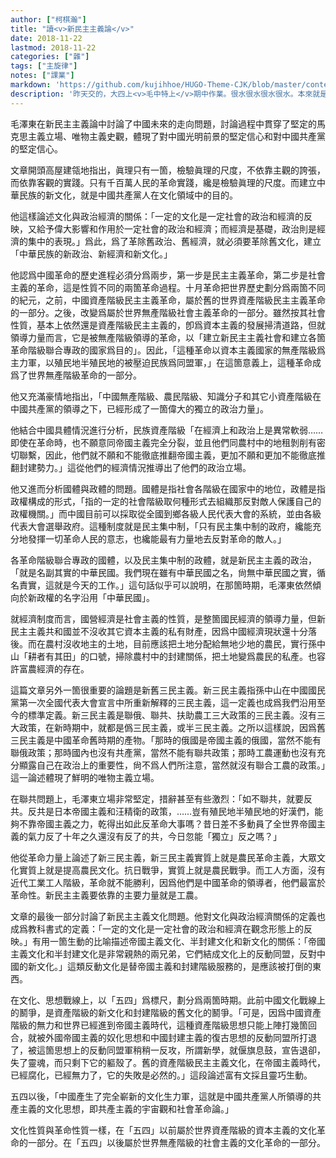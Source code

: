 ```yaml
---
author: ["柯棋瀚"]
title: "讀<v>新民主主義論</v>"
date: 2018-11-22
lastmod: 2018-11-22
categories: ["雜"]
tags: ["主旋律"]
notes: ["課業"]
markdown: 'https://github.com/kujihhoe/HUGO-Theme-CJK/blob/master/content/post/130xbmb.md'
description: '昨天交的，大四上<v>毛中特上</v>期中作業。很水很水很水很水。本來就是水課，又大四了沒心情寫，一共只用了兩箇小旹，全都是複製粘貼的原文。'
---
```


毛澤東在<v>新民主主義論</v>中討論了中國未來的走向問題，討論過程中貫穿了堅定的馬克思主義立場、唯物主義史觀，體現了對中國光明前景的堅定信心和對中國共產黨的堅定信心。

文章開頭高屋建瓴地指出，眞理只有一箇，檢驗眞理的尺度，不依靠主觀的誇張，而依靠客觀的實踐。只有千百萬人民的革命實踐，纔是檢驗眞理的尺度。而建立中華民族的新文化，就是中國共產黨人在文化領域中的目的。

他這樣論述文化與政治經濟的關係：「一定的文化是一定社會的政治和經濟的反映，又給予偉大影響和作用於一定社會的政治和經濟；而經濟是基礎，政治則是經濟的集中的表現。」爲此，爲了革除舊政治、舊經濟，就必須要革除舊文化，建立「中華民族的新政治、新經濟和新文化。」

他認爲中國革命的歷史進程必須分爲兩步，第一步是民主主義革命，第二步是社會主義的革命，這是性質不同的兩箇革命過程。十月革命把世界歷史劃分爲兩箇不同的紀元，之前，中國資產階級民主主義革命，屬於舊的世界資產階級民主主義革命的一部分。之後，改變爲屬於世界無產階級社會主義革命的一部分。雖然按其社會性質，基本上依然還是資產階級民主主義的，卽爲資本主義的發展掃清道路，但就領導力量而言，它是被無產階級領導的革命，以「建立新民主主義社會和建立各箇革命階級聯合專政的國家爲目的」。因此，「這種革命以資本主義國家的無產階級爲主力軍，以殖民地半殖民地的被壓迫民族爲同盟軍，」在這箇意義上，這種革命成爲了世界無產階級革命的一部分。

他又充滿豪情地指出，「中國無產階級、農民階級、知識分子和其它小資產階級在中國共產黨的領導之下，已經形成了一箇偉大的獨立的政治力量」。

他結合中國具體情況進行分析，民族資產階級「在經濟上和政治上是異常軟弱……即使在革命時，也不願意同帝國主義完全分裂，並且他們同農村中的地租剝削有密切聯繫，因此，他們就不願和不能徹底推翻帝國主義，更加不願和更加不能徹底推翻封建勢力。」這從他們的經濟情況推導出了他們的政治立場。

他又進而分析國體與政體的問題。國體是指社會各階級在國家中的地位，政體是指政權構成的形式，「指的一定的社會階級取何種形式去組織那反對敵人保護自己的政權機關。」而中國目前可以採取從全國到鄉各級人民代表大會的系統，並由各級代表大會選舉政府。這種制度就是民主集中制，「只有民主集中制的政府，纔能充分地發揮一切革命人民的意志，也纔能最有力量地去反對革命的敵人。」

各革命階級聯合專政的國體，以及民主集中制的政體，就是新民主主義的政治，「就是名副其實的中華民國。我們現在雖有中華民國之名，尙無中華民國之實，循名責實，這就是今天的工作。」這句話似乎可以說明，在那箇時期，毛澤東依然傾向於新政權的名字沿用「中華民國」。

就經濟制度而言，國營經濟是社會主義的性質，是整箇國民經濟的領導力量，但新民主主義共和國並不沒收其它資本主義的私有財產，因爲中國經濟現狀還十分落後。而在農村沒收地主的土地，目前應該把土地分配給無地少地的農民，實行孫中山「耕者有其田」的口號，掃除農村中的封建關係，把土地變爲農民的私產。也容許富農經濟的存在。

這篇文章另外一箇很重要的論題是新舊三民主義。新三民主義指孫中山在<v>中國國民黨第一次全國代表大會宣言</v>中所重新解釋的三民主義，這一定義也成爲我們沿用至今的標準定義。新三民主義是聯俄、聯共、扶助農工三大政策的三民主義。沒有三大政策，在新時期中，就都是僞三民主義，或半三民主義。之所以這樣說，因爲舊三民主義是中國革命舊時期的產物。「那時的俄國是帝國主義的俄國，當然不能有聯俄政策；那時國內也沒有共產黨，當然不能有聯共政策；那時工農運動也沒有充分顯露自己在政治上的重要性，尙不爲人們所注意，當然就沒有聯合工農的政策。」這一論述體現了鮮明的唯物主義立場。

在聯共問題上，毛澤東立場非常堅定，措辭甚至有些激烈：「如不聯共，就要反共。反共是日本帝國主義和汪精衛的政策，……豈有殖民地半殖民地的好漢們，能夠不靠帝國主義之力，乾得出如此反革命大事嗎？昔日差不多動員了全世界帝國主義的氣力反了十年之久還沒有反了的共，今日忽能「獨立」反之嗎？」

他從革命力量上論述了新三民主義，新三民主義實質上就是農民革命主義，大眾文化實質上就是提高農民文化。抗日戰爭，實質上就是農民戰爭。而工人方面，沒有近代工業工人階級，革命就不能勝利，因爲他們是中國革命的領導者，他們最富於革命性。新民主主義要依靠的主要力量就是工農。

文章的最後一部分討論了新民主主義文化問題。他對文化與政治經濟關係的定義也成爲教科書式的定義：「一定的文化是一定社會的政治和經濟在觀念形態上的反映。」有用一箇生動的比喻描述帝國主義文化、半封建文化和新文化的關係：「帝國主義文化和半封建文化是非常親熱的兩兄弟，它們結成文化上的反動同盟，反對中國的新文化。」這類反動文化是替帝國主義和封建階級服務的，是應該被打倒的東西。

在文化、思想戰線上，以「五四」爲標尺，劃分爲兩箇時期。此前中國文化戰線上的鬭爭，是資產階級的新文化和封建階級的舊文化的鬭爭。「可是，因爲中國資產階級的無力和世界已經進到帝國主義時代，這種資產階級思想只能上陣打幾箇回合，就被外國帝國主義的奴化思想和中國封建主義的復古思想的反動同盟所打退了，被這箇思想上的反動同盟軍稍稍一反攻，所謂新學，就偃旗息鼓，宣告退卻，失了靈魂，而只剩下它的軀殼了。舊的資產階級民主主義文化，在帝國主義時代，已經腐化，已經無力了，它的失敗是必然的。」這段論述富有文採且靈巧生動。

五四以後，「中國產生了完全嶄新的文化生力軍，這就是中國共產黨人所領導的共產主義的文化思想，即共產主義的宇宙觀和社會革命論。」

文化性質與革命性質一樣，在「五四」以前屬於世界資產階級的資本主義的文化革命的一部分。在「五四」以後屬於世界無產階級的社會主義的文化革命的一部分。
